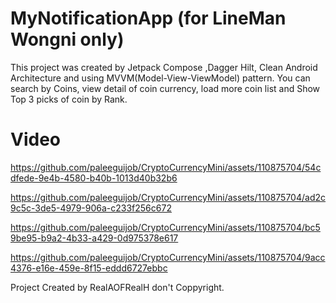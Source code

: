 # MyNotificationApp (for LineMan Wongni only)
This project was created by Jetpack Compose ,Dagger Hilt, Clean Android Architecture and using MVVM(Model-View-ViewModel) pattern. You can search by Coins, view detail of coin currency, load more coin list and Show Top 3 picks of coin by Rank.

# Video

https://github.com/paleeguijob/CryptoCurrencyMini/assets/110875704/54cdfede-9e4b-4580-b40b-1013d40b32b6



https://github.com/paleeguijob/CryptoCurrencyMini/assets/110875704/ad2c9c5c-3de5-4979-906a-c233f256c672



https://github.com/paleeguijob/CryptoCurrencyMini/assets/110875704/bc59be95-b9a2-4b33-a429-0d975378e617



https://github.com/paleeguijob/CryptoCurrencyMini/assets/110875704/9acc4376-e16e-459e-8f15-eddd6727ebbc



Project Created by RealAOFRealH don't Coppyright.
